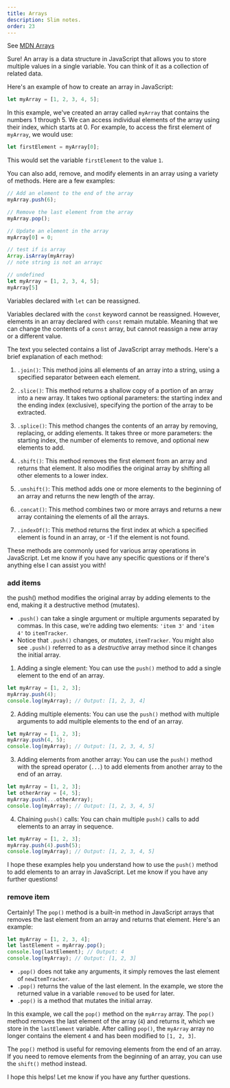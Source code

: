 ```yaml
---
title: Arrays
description: Slim notes.
order: 23
---
```


See [MDN Arrays](https://developer.mozilla.org/en-US/docs/Web/JavaScript/Reference/Global_Objects/Array)

Sure! An array is a data structure in JavaScript that allows you to store multiple values in a single variable. You can think of it as a collection of related data. 

Here's an example of how to create an array in JavaScript:

```javascript
let myArray = [1, 2, 3, 4, 5];
```

In this example, we've created an array called `myArray` that contains the numbers 1 through 5. We can access individual elements of the array using their index, which starts at 0. For example, to access the first element of `myArray`, we would use:

```javascript
let firstElement = myArray[0];
```

This would set the variable `firstElement` to the value `1`.

You can also add, remove, and modify elements in an array using a variety of methods. Here are a few examples:

```javascript
// Add an element to the end of the array
myArray.push(6);

// Remove the last element from the array
myArray.pop();

// Update an element in the array
myArray[0] = 0;

// test if is array
Array.isArray(myArray)
// note string is not an arrayc

// undefined
let myArray = [1, 2, 3, 4, 5];
myArray[5]
```


Variables declared with `let` can be reassigned.

Variables declared with the `const` keyword cannot be reassigned. However, elements in an array declared with `const` remain mutable. Meaning that we can change the contents of a `const` array, but cannot reassign a new array or a different value.

The text you selected contains a list of JavaScript array methods. Here's a brief explanation of each method:

1. `.join()`: This method joins all elements of an array into a string, using a specified separator between each element.

2. `.slice()`: This method returns a shallow copy of a portion of an array into a new array. It takes two optional parameters: the starting index and the ending index (exclusive), specifying the portion of the array to be extracted.

3. `.splice()`: This method changes the contents of an array by removing, replacing, or adding elements. It takes three or more parameters: the starting index, the number of elements to remove, and optional new elements to add.

4. `.shift()`: This method removes the first element from an array and returns that element. It also modifies the original array by shifting all other elements to a lower index.

5. `.unshift()`: This method adds one or more elements to the beginning of an array and returns the new length of the array.

6. `.concat()`: This method combines two or more arrays and returns a new array containing the elements of all the arrays.

7. `.indexOf()`: This method returns the first index at which a specified element is found in an array, or -1 if the element is not found.

These methods are commonly used for various array operations in JavaScript. Let me know if you have any specific questions or if there's anything else I can assist you with!

### add items

the push() method modifies the original array by adding elements to the end, making it a destructive method (mutates). 

- `.push()` can take a single argument or multiple arguments separated by commas. In this case, we’re adding two elements: `'item 3'` and `'item 4'` to `itemTracker`.
- Notice that `.push()` changes, or _mutates_, `itemTracker`. You might also see `.push()` referred to as a _destructive_ array method since it changes the initial array.

1. Adding a single element:
You can use the `push()` method to add a single element to the end of an array.

```javascript
let myArray = [1, 2, 3];
myArray.push(4);
console.log(myArray); // Output: [1, 2, 3, 4]
```

2. Adding multiple elements:
You can use the `push()` method with multiple arguments to add multiple elements to the end of an array.

```javascript
let myArray = [1, 2, 3];
myArray.push(4, 5);
console.log(myArray); // Output: [1, 2, 3, 4, 5]
```

3. Adding elements from another array:
You can use the `push()` method with the spread operator (`...`) to add elements from another array to the end of an array.

```javascript
let myArray = [1, 2, 3];
let otherArray = [4, 5];
myArray.push(...otherArray);
console.log(myArray); // Output: [1, 2, 3, 4, 5]
```

4. Chaining `push()` calls:
You can chain multiple `push()` calls to add elements to an array in sequence.

```javascript
let myArray = [1, 2, 3];
myArray.push(4).push(5);
console.log(myArray); // Output: [1, 2, 3, 4, 5]
```

I hope these examples help you understand how to use the `push()` method to add elements to an array in JavaScript. Let me know if you have any further questions!

### remove item

Certainly! The `pop()` method is a built-in method in JavaScript arrays that removes the last element from an array and returns that element. Here's an example:

```javascript
let myArray = [1, 2, 3, 4];
let lastElement = myArray.pop();
console.log(lastElement); // Output: 4
console.log(myArray); // Output: [1, 2, 3]
```

- `.pop()` does not take any arguments, it simply removes the last element of `newItemTracker`.
- `.pop()` returns the value of the last element. In the example, we store the returned value in a variable `removed` to be used for later.
- `.pop()` is a method that mutates the initial array.

In this example, we call the `pop()` method on the `myArray` array. The `pop()` method removes the last element of the array (`4`) and returns it, which we store in the `lastElement` variable. After calling `pop()`, the `myArray` array no longer contains the element `4` and has been modified to `[1, 2, 3]`.

The `pop()` method is useful for removing elements from the end of an array. If you need to remove elements from the beginning of an array, you can use the `shift()` method instead.

I hope this helps! Let me know if you have any further questions.
